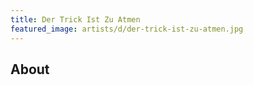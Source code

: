 ```yaml
---
title: Der Trick Ist Zu Atmen
featured_image: artists/d/der-trick-ist-zu-atmen.jpg
---
```

## About


